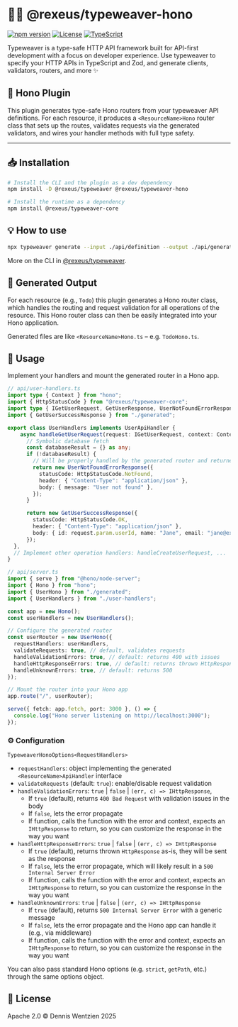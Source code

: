 # 🧵✨ @rexeus/typeweaver-hono

[![npm version](https://img.shields.io/npm/v/@rexeus/typeweaver-hono.svg)](https://www.npmjs.com/package/@rexeus/typeweaver-hono)
[![License](https://img.shields.io/badge/License-Apache%202.0-blue.svg)](https://opensource.org/licenses/Apache-2.0)
[![TypeScript](https://img.shields.io/badge/TypeScript-Ready-blue.svg)](https://www.typescriptlang.org/)

Typeweaver is a type-safe HTTP API framework built for API-first development with a focus on
developer experience. Use typeweaver to specify your HTTP APIs in TypeScript and Zod, and generate
clients, validators, routers, and more ✨

## 📝 Hono Plugin

This plugin generates type-safe Hono routers from your typeweaver API definitions. For each
resource, it produces a `<ResourceName>Hono` router class that sets up the routes, validates
requests via the generated validators, and wires your handler methods with full type safety.

---

## 📥 Installation

```bash
# Install the CLI and the plugin as a dev dependency
npm install -D @rexeus/typeweaver @rexeus/typeweaver-hono

# Install the runtime as a dependency
npm install @rexeus/typeweaver-core
```

## 💡 How to use

```bash
npx typeweaver generate --input ./api/definition --output ./api/generated --plugins hono
```

More on the CLI in [@rexeus/typeweaver](https://github.com/rexeus/typeweaver/tree/main/packages/cli/README.md#️-cli).

## 📂 Generated Output

For each resource (e.g., `Todo`) this plugin generates a Hono router class, which handles the
routing and request validation for all operations of the resource. This Hono router class can then
be easily integrated into your Hono application.

Generated files are like `<ResourceName>Hono.ts` – e.g. `TodoHono.ts`.

## 🚀 Usage

Implement your handlers and mount the generated router in a Hono app.

```ts
// api/user-handlers.ts
import type { Context } from "hono";
import { HttpStatusCode } from "@rexeus/typeweaver-core";
import type { IGetUserRequest, GetUserResponse, UserNotFoundErrorResponse } from "./generated";
import { GetUserSuccessResponse } from "./generated";

export class UserHandlers implements UserApiHandler {
    async handleGetUserRequest(request: IGetUserRequest, context: Context): Promise<GetUserResponse> {
      // Symbolic database fetch
      const databaseResult = {} as any;
      if (!databaseResult) {
        // Will be properly handled by the generated router and returned as a 404 response
        return new UserNotFoundErrorResponse({
          statusCode: HttpStatusCode.NotFound,
          header: { "Content-Type": "application/json" },
          body: { message: "User not found" },
        });
      }

      return new GetUserSuccessResponse({
        statusCode: HttpStatusCode.OK,
        header: { "Content-Type": "application/json" },
        body: { id: request.param.userId, name: "Jane", email: "jane@example.com" },
      });
  },
  // Implement other operation handlers: handleCreateUserRequest, ...
}
```

```ts
// api/server.ts
import { serve } from "@hono/node-server";
import { Hono } from "hono";
import { UserHono } from "./generated";
import { UserHandlers } from "./user-handlers";

const app = new Hono();
const userHandlers = new UserHandlers();

// Configure the generated router
const userRouter = new UserHono({
  requestHandlers: userHandlers,
  validateRequests: true, // default, validates requests
  handleValidationErrors: true, // default: returns 400 with issues
  handleHttpResponseErrors: true, // default: returns thrown HttpResponse as-is
  handleUnknownErrors: true, // default: returns 500
});

// Mount the router into your Hono app
app.route("/", userRouter);

serve({ fetch: app.fetch, port: 3000 }, () => {
  console.log("Hono server listening on http://localhost:3000");
});
```

### ⚙️ Configuration

`TypeweaverHonoOptions<RequestHandlers>`

- `requestHandlers`: object implementing the generated `<ResourceName>ApiHandler` interface
- `validateRequests` (default: `true`): enable/disable request validation
- `handleValidationErrors`: `true` | `false` | `(err, c) => IHttpResponse`,
  - If `true` (default), returns `400 Bad Request` with validation issues in the body
  - If `false`, lets the error propagate
  - If function, calls the function with the error and context, expects an `IHttpResponse` to
    return, so you can customize the response in the way you want
- `handleHttpResponseErrors`: `true` | `false` | `(err, c) => IHttpResponse`
  - If `true` (default), returns thrown `HttpResponse` as-is, they will be sent as the response
  - If `false`, lets the error propagate, which will likely result in a `500 Internal Server Error`
  - If function, calls the function with the error and context, expects an `IHttpResponse` to
    return, so you can customize the response in the way you want
- `handleUnknownErrors`: `true` | `false` | `(err, c) => IHttpResponse`
  - If `true` (default), returns `500 Internal Server Error` with a generic message
  - If `false`, lets the error propagate and the Hono app can handle it (e.g., via middleware)
  - If function, calls the function with the error and context, expects an `IHttpResponse` to
    return, so you can customize the response in the way you want

You can also pass standard Hono options (e.g. `strict`, `getPath`, etc.) through the same options
object.

## 📄 License

Apache 2.0 © Dennis Wentzien 2025
